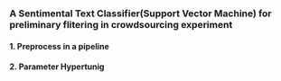 ### A Sentimental Text Classifier(Support Vector Machine) for preliminary flitering in crowdsourcing experiment
#### 1. Preprocess in a pipeline
#### 2. Parameter Hypertunig
